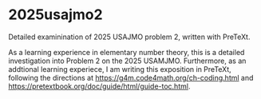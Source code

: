 # 2025usajmo2
Detailed examinination of 2025 USAJMO problem 2, written with PreTeXt.

As a learning experience in elementary number theory, this is a detailed 
investigation into Problem 2 on the 2025 USAMJMO.  Furthermore, as an addtional 
learning experiece, I am writing this exposition in PreTeXt, following the 
directions at https://g4m.code4math.org/ch-coding.html and 
https://pretextbook.org/doc/guide/html/guide-toc.html.
